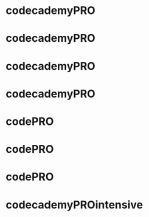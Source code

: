 # codecademyPRO
# codecademyPRO
# codecademyPRO
# codecademyPRO
# codePRO
# codePRO
# codePRO
# codecademyPROintensive
